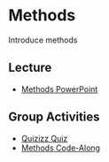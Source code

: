 # Methods
Introduce methods

## Lecture
- [Methods PowerPoint](Methods.pptx)

## Group Activities
- [Quizizz Quiz](https://quizizz.com/admin/quiz/5e4feefd458215001b73be90)
- [Methods Code-Along](MethodsCodeAlong.md)